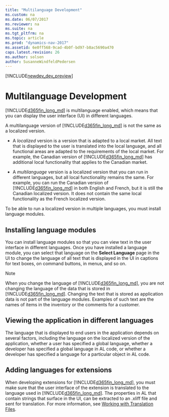 ```yaml
---
title: "Multilanguage Development"
ms.custom: na
ms.date: 06/07/2017
ms.reviewer: na
ms.suite: na
ms.tgt_pltfrm: na
ms.topic: article
ms.prod: "dynamics-nav-2017"
ms.assetid: 6e0ff568-9cad-4b0f-bd97-b8ac5690a470
caps.latest.revision: 26
ms.author: solsen
author: SusanneWindfeldPedersen
---
```


[!INCLUDE[newdev_dev_preview](includes/newdev_dev_preview.md)]

# Multilanguage Development
[!INCLUDE[d365fin_long_md](includes/d365fin_long_md.md)] is multilanguage enabled, which means that you can display the user interface (UI) in different languages.  
  
A multilanguage version of [!INCLUDE[d365fin_long_md](includes/d365fin_long_md.md)] is not the same as a localized version.  
  
-   A *localized* version is a version that is adapted to a local market. All text that is displayed to the user is translated into the local language, and all functional areas are adapted to the requirements of the local market. For example, the Canadian version of [!INCLUDE[d365fin_long_md](includes/d365fin_long_md.md)] has additional local functionality that applies to the Canadian market.  
  
-   A *multilanguage* version is a localized version that you can run in different languages, but all local functionality remains the same. For example, you can run the Canadian version of [!INCLUDE[d365fin_long_md](includes/d365fin_long_md.md)] in both English and French, but it is still the Canadian localized version. It does not contain the same local functionality as the French localized version.  
  
 To be able to run a localized version in multiple languages, you must install language modules.  
  
## Installing language modules  
 You can install language modules so that you can view text in the user interface in different languages. Once you have installed a language module, you can select that language on the **Select Language** page in the UI to change the language of all text that is displayed in the UI in captions for text boxes, on command buttons, in menus, and so on.  
  
> [!NOTE]  
>  When you change the language of [!INCLUDE[d365fin_long_md](includes/d365fin_long_md.md)], you are not changing the language of the data that is stored in [!INCLUDE[d365fin_long_md](includes/d365fin_long_md.md)]. Changing the text that is stored as application data is not part of the language modules. Examples of such text are the names of items in the inventory or the comments for a customer.  

<!--  
For more information, see [Language Modules](Language-Modules.md).  

## Developing Multilanguage Applications  
After you install a language module, you must design your application to take advantage of the multilanguage functionality. For more information, see [Developing Multilanguage-Enabled Applications](Developing-Multilanguage-Enabled-Applications.md).  
-->
  
## Viewing the application in different languages  
 The language that is displayed to end users in the application depends on several factors, including the language on the localized version of the application, whether a user has specified a global language, whether a developer has specified a global language in AL code, or whether a developer has specified a language for a particular object in AL code. 
 <!-- For more information, see [Viewing the Application in Different Languages](Viewing-the-Application-in-Different-Languages.md). -->
  
## Adding languages for extensions
When developing extensions for [!INCLUDE[d365fin_long_md](includes/d365fin_long_md.md)], you must make sure that the user interface of the extension is translated to the language used in [!INCLUDE[d365fin_long_md](includes/d365fin_long_md.md)]. The properties in AL that contain strings that surface in the UI, can be extracted to an .xliff file and sent for translation. For more information, see [Working with Translation Files](devenv-work-with-translation-files.md).


<!--
[Development](Development.md)   
[Adding Languages to Microsoft Dynamics NAV](Adding-Languages-to-Microsoft-Dynamics-NAV.md)   
[Language Modules](Language-Modules.md)   
[Developing Multilanguage-Enabled Applications](Developing-Multilanguage-Enabled-Applications.md)   
[Viewing the Application in Different Languages](Viewing-the-Application-in-Different-Languages.md) 
-->